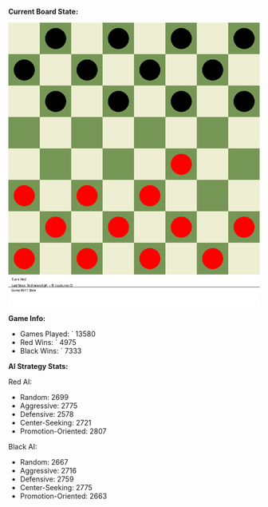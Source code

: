
**Current Board State:**  
<!-- START_GIF -->
![Checkers Game](./checkers_game.gif)
<!-- END_GIF -->

**Game Info:**  
- Games Played: `<!-- GAMES_PLAYED --> 13580
- Red Wins: `<!-- RED_WINS --> 4975
- Black Wins: `<!-- BLACK_WINS --> 7333

<!-- AI_STATS -->
**AI Strategy Stats:**

Red AI:
- Random: 2699
- Aggressive: 2775
- Defensive: 2578
- Center-Seeking: 2721
- Promotion-Oriented: 2807

Black AI:
- Random: 2667
- Aggressive: 2716
- Defensive: 2759
- Center-Seeking: 2775
- Promotion-Oriented: 2663
